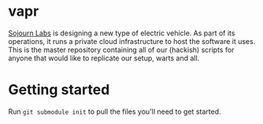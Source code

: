 # vapr
[Sojourn Labs](http://www.sojournlabs.com) is designing a new type of electric
vehicle. As part of its operations, it runs a private cloud infrastructure to
host the software it uses. This is the master repository containing all of our
(hackish) scripts for anyone that would like to replicate our setup, warts and all.

Getting started
===============
Run `git submodule init` to pull the files you'll need to get started.